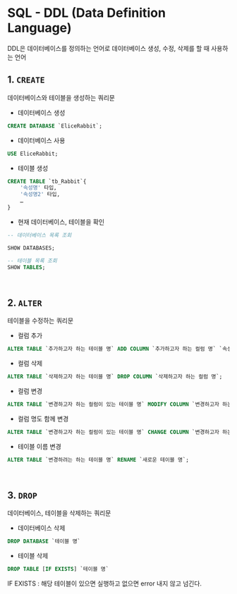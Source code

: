 # SQL - DDL (Data Definition Language)

DDL은 데이터베이스를 정의하는 언어로 데이터베이스 생성, 수정, 삭제를 할 때 사용하는 언어

## 1. `CREATE`

데이터베이스와 테이블을 생성하는 쿼리문

- 데이터베이스 생성

```sql
CREATE DATABASE `EliceRabbit`;
```

- 데이터베이스 사용

```sql
USE EliceRabbit;
```

- 테이블 생성

```sql
CREATE TABLE `tb_Rabbit`{
    '속성명' 타입,
    '속성명2' 타입,
    …
}
```

- 현재 데이터베이스, 테이블을 확인

```sql
-- 데이터베이스 목록 조회

SHOW DATABASES;

-- 테이블 목록 조회
SHOW TABLES;
```

<br>

## 2. `ALTER`

테이블을 수정하는 쿼리문

- 컬럼 추가

```sql
ALTER TABLE `추가하고자 하는 테이블 명` ADD COLUMN `추가하고자 하는 컬럼 명` `속성 값`;
```

- 컬럼 삭제

```sql
ALTER TABLE `삭제하고자 하는 테이블 명` DROP COLUMN `삭제하고자 하는 컬럼 명`;
```

- 컬럼 변경

```sql
ALTER TABLE `변경하고자 하는 컬럼이 있는 테이블 명` MODIFY COLUMN `변경하고자 하는 컬럼 명` 변경하고자 하는 속성 값;
```

- 컬럼 명도 함께 변경

```sql
ALTER TABLE `변경하고자 하는 컬럼이 있는 테이블 명` CHANGE COLUMN `변경하고자 하는 컬럼 명` `새로운 컬럼 명` 변경하고자 하는 속성 값;
```

- 테이블 이름 변경

```sql
ALTER TABLE `변경하려는 하는 테이블 명` RENAME `새로운 테이블 명`;
```

<br>

## 3. `DROP`

데이터베이스, 테이블을 삭제하는 쿼리문

- 데이터베이스 삭제

```sql
DROP DATABASE `테이블 명`
```

- 테이블 삭제

```sql
DROP TABLE [IF EXISTS] `테이블 명`
```

IF EXISTS : 해당 테이블이 있으면 실행하고 없으면 error 내지 않고 넘긴다.
